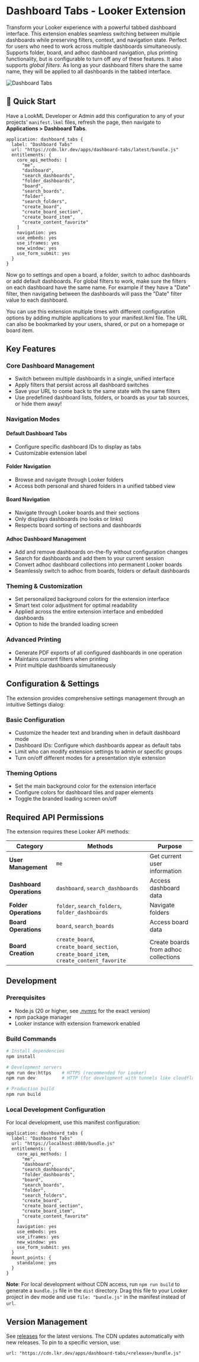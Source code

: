 # Dashboard Tabs - Looker Extension

Transform your Looker experience with a powerful tabbed dashboard interface. This extension enables seamless switching between multiple dashboards while preserving filters, context, and navigation state. Perfect for users who need to work across multiple dashboards simultaneously. Supports folder, board, and adhoc dashboard navigation, plus printing functionality, but is configurable to turn off any of these features. It also supports *global filters*. As long as your dashboard filters share the same name, they will be applied to all dashboards in the tabbed interface.

![Dashboard Tabs](assets/extension.png)

## 🚀 Quick Start

Have a LookML Developer or Admin add this configuration to any of your projects' `manifest.lkml` files, refresh the page, then navigate to **Applications > Dashboard Tabs**.

```lookml
application: dashboard_tabs {
  label: "Dashboard Tabs"
  url: "https://cdn.lkr.dev/apps/dashboard-tabs/latest/bundle.js"
  entitlements: {
    core_api_methods: [
      "me", 
      "dashboard", 
      "search_dashboards", 
      "folder_dashboards", 
      "board", 
      "search_boards", 
      "folder", 
      "search_folders",
      "create_board",
      "create_board_section",
      "create_board_item",
      "create_content_favorite"
    ]
    navigation: yes
    use_embeds: yes
    use_iframes: yes
    new_window: yes
    use_form_submit: yes
  }
}
```

Now go to settings and open a board, a folder, switch to adhoc dashboards or add default dashboards. For global filters to work, make sure the filters on each dashboard have the same name. For example if they have a "Date" filter, then navigating between the dashboards will pass the "Date" filter value to each dashboard.

You can use this extension multiple times with different configuration options by adding multiple applications to your manifest.lkml file. The URL can also be bookmarked by your users, shared, or put on a homepage or board item.

## Key Features

### Core Dashboard Management
- Switch between multiple dashboards in a single, unified interface
- Apply filters that persist across all dashboard switches
- Save your URL to come back to the same state with the same filters
- Use predefined dashboard lists, folders, or boards as your tab sources, or hide them away!

### Navigation Modes

#### Default Dashboard Tabs
- Configure specific dashboard IDs to display as tabs
- Customizable extension label

#### Folder Navigation
- Browse and navigate through Looker folders
- Access both personal and shared folders in a unified tabbed view

#### Board Navigation
- Navigate through Looker boards and their sections
- Only displays dashboards (no looks or links)
- Respects board sorting of sections and dashboards

#### Adhoc Dashboard Management
- Add and remove dashboards on-the-fly without configuration changes
- Search for dashboards and add them to your current session
- Convert adhoc dashboard collections into permanent Looker boards
- Seamlessly switch to adhoc from boards, folders or default dashboards

### Theming & Customization
- Set personalized background colors for the extension interface
- Smart text color adjustment for optimal readability
- Applied across the entire extension interface and embedded dashboards
- Option to hide the branded loading screen

### Advanced Printing
- Generate PDF exports of all configured dashboards in one operation
- Maintains current filters when printing
- Print multiple dashboards simultaneously

## Configuration & Settings

The extension provides comprehensive settings management through an intuitive Settings dialog:

### Basic Configuration
- Customize the header text and branding when in default dashboard mode
- Dashboard IDs: Configure which dashboards appear as default tabs
- Limit who can modify extension settings to admin or specific groups
- Turn on/off different modes for a presentation style extension

### Theming Options
- Set the main background color for the extension interface
- Configure colors for dashboard tiles and paper elements
- Toggle the branded loading screen on/off

## Required API Permissions

The extension requires these Looker API methods:

| Category | Methods | Purpose |
|----------|---------|---------|
| **User Management** | `me` | Get current user information |
| **Dashboard Operations** | `dashboard`, `search_dashboards` | Access dashboard data |
| **Folder Operations** | `folder`, `search_folders`, `folder_dashboards` | Navigate folders |
| **Board Operations** | `board`, `search_boards` | Access board data |
| **Board Creation** | `create_board`, `create_board_section`, `create_board_item`, `create_content_favorite` | Create boards from adhoc collections |


## Development

### Prerequisites
- Node.js (20 or higher, see [.nvmrc](.nvmrc) for the exact version)
- npm package manager
- Looker instance with extension framework enabled

### **Build Commands**

```bash
# Install dependencies
npm install

# Development servers
npm run dev:https    # HTTPS (recommended for Looker)
npm run dev          # HTTP (for development with tunnels like cloudflared)

# Production build
npm run build
```

### **Local Development Configuration**

For local development, use this manifest configuration:

```lookml
application: dashboard_tabs {
  label: "Dashboard Tabs"
  url: "https://localhost:8080/bundle.js"
  entitlements: {
    core_api_methods: [
      "me", 
      "dashboard", 
      "search_dashboards", 
      "folder_dashboards", 
      "board", 
      "search_boards", 
      "folder", 
      "search_folders",
      "create_board",
      "create_board_section",
      "create_board_item",
      "create_content_favorite"
    ]
    navigation: yes
    use_embeds: yes
    use_iframes: yes
    new_window: yes
    use_form_submit: yes
  }
  mount_points: {
    standalone: yes
  }
}
```

**Note**: For local development without CDN access, run `npm run build` to generate a `bundle.js` file in the `dist` directory. Drag this file to your Looker project in dev mode and use `file: "bundle.js"` in the manifest instead of `url`.

## Version Management

See [releases](https://github.com/lkrdev/dashboard-tabs/releases) for the latest versions. The CDN updates automatically with new releases. To pin to a specific version, use:

```lookml
url: "https://cdn.lkr.dev/apps/dashboard-tabs/<release>/bundle.js"
```

